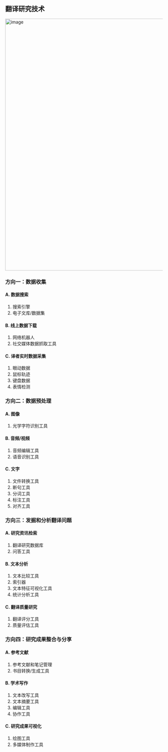 ## 翻译研究技术

<img width="806" alt="image" src="https://user-images.githubusercontent.com/107286323/173166389-a152a0a1-ee65-4979-8bed-f3bf8196064c.png">

### 方向一：数据收集

#### A. 数据搜索
1. 搜索引擎
2. 电子文库/数据集

#### B. 线上数据下载
1. 网络机器人
2. 社交媒体数据抓取工具

#### C. 译者实时数据采集
1. 眼动数据
2. 鼠标轨迹
3. 键盘数据
4. 表情检测

### 方向二：数据预处理

#### A. 图像
1. 光学字符识别工具

#### B. 音频/视频
1. 音频编辑工具
2. 语音识别工具

#### C. 文字
1. 文件转换工具
2. 断句工具
3. 分词工具
4. 标注工具
5. 对齐工具

### 方向三：发掘和分析翻译问题

#### A.	研究资讯检索
1. 翻译研究数据库
2. 问答工具

#### B. 文本分析
1. 文本比较工具
2. 索引器
3. 文本特征可视化工具
4. 统计分析工具

#### C. 翻译质量研究
1. 翻译评分工具
2. 质量评估工具

### 方向四：研究成果整合与分享

#### A. 参考文献
1. 参考文献和笔记管理
2. 书目转换/生成工具

#### B. 学术写作
1. 文本改写工具
2. 文本摘要工具
3. 编辑工具
4.	协作工具

#### C. 研究成果可视化
1.	绘图工具
2. 多媒体制作工具
